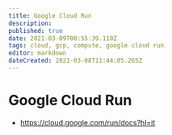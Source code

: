 ```yaml
---
title: Google Cloud Run
description: 
published: true
date: 2021-03-09T08:55:39.110Z
tags: cloud, gcp, compute, google cloud run
editor: markdown
dateCreated: 2021-03-08T11:44:05.265Z
---
```


# Google Cloud Run
- https://cloud.google.com/run/docs?hl=it